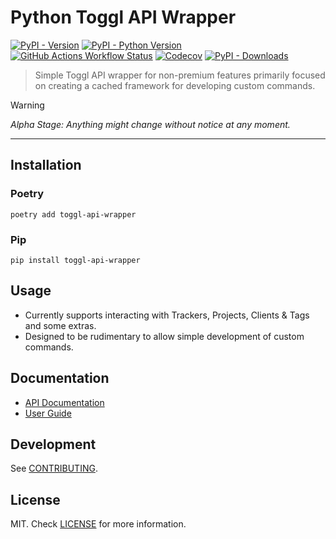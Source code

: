# Python Toggl API Wrapper

<a href="https://pypi.org/project/toggl-api-wrapper">![PyPI - Version](https://img.shields.io/pypi/v/toggl-api-wrapper?link=https%3A%2F%2Fpypi.org%2Fproject%2Ftoggl-api-wrapper%2F)</a>
<a href="https://pypi.org/project/toggl-api-wrapper">![PyPI - Python Version](https://img.shields.io/pypi/pyversions/toggl-api-wrapper)</a>
<a href="https://github.com/ddkasa/toggl-api-wrapper/actions/workflows/publish.yaml">![GitHub Actions Workflow Status](https://img.shields.io/github/actions/workflow/status/ddkasa/toggl-api-wrapper/publish.yaml)</a>
<a href="https://app.codecov.io/gh/ddkasa/toggl-api-wrapper">![Codecov](https://img.shields.io/codecov/c/github/ddkasa/toggl-api-wrapper)</a>
<a href="https://pypistats.org/packages/toggl-api-wrapper">![PyPI - Downloads](https://img.shields.io/pypi/dm/toggl-api-wrapper)</a>

> Simple Toggl API wrapper for non-premium features primarily focused on creating a cached framework for developing custom commands.

> [!WARNING]  
> _Alpha Stage: Anything might change without notice at any moment._

---

## Installation

### Poetry

```
poetry add toggl-api-wrapper
```

### Pip

```
pip install toggl-api-wrapper
```

## Usage

- Currently supports interacting with Trackers, Projects, Clients & Tags and some extras.
- Designed to be rudimentary to allow simple development of custom commands.

## Documentation

- [API Documentation](https://ddkasa.github.io/toggl-api-wrapper/api-guide/)
- [User Guide](https://ddkasa.github.io/toggl-api-wrapper/user-guide/)

## Development

See [CONTRIBUTING](CONTRIBUTING.md).

## License

MIT. Check [LICENSE](LICENSE.md) for more information.
